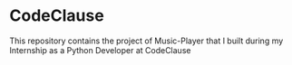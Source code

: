 # CodeClause
This repository contains the project of Music-Player that I built during my Internship as a Python Developer at CodeClause


